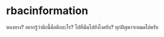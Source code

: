 # rbacinformation
หลงทาง?  อยากรู้ว่าตึกนี้คือตึกอะไร?  ไปที่นั่นไปยังไงครับ? ทุกปัญหาจะหมดไปครับ  
